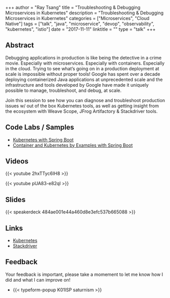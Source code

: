 +++
author = "Ray Tsang"
title = "Troubleshooting & Debugging Microservices in Kubernetes"
description = "Troubleshooting & Debugging Microservices in Kubernetes"
categories = ["Microservices", "Cloud Native"]
tags = ["talk", "java", "microservice", "devop", "observability", "kubernetes", "istio"]
date = "2017-11-11"
linktitle = ""
type = "talk"
+++

## Abstract
Debugging applications in production is like being the detective in a crime movie. Especially with microservices. Especially with containers. Especially in the cloud. Trying to see what’s going on in a production deployment at scale is impossible without proper tools! Google has spent over a decade deploying containerized Java applications at unprecedented scale and the infrastructure and tools developed by Google have made it uniquely possible to manage, troubleshoot, and debug, at scale.

Join this session to see how you can diagnose and troubleshoot production issues w/ out of the box Kubernetes tools, as well as getting insight from the ecosystem with Weave Scope, JFrog Artifactory & Stackdriver tools.

## Code Labs / Samples
- [Kubernetes with Spring Boot](http://bit.ly/k8s-lab)
- [Container and Kubernetes by Examples with Spring Boot](https://github.com/saturnism/docker-kubernetes-by-example-java)

## Videos
{{< youtube 2hxTTyc6IH8 >}}

{{< youtube pUA83-e82qI >}}

## Slides
{{< speakerdeck 484ae001e44a460d8e3efc537b665088 >}}

## Links
- [Kubernetes](https://kubernetes.io)
- [Stackdriver](https://cloud.google.com/stackdriver/)

## Feedback
Your feedback is important, please take a momement to let me know how I did and what I can improve on!

- {{< typeform-popup K01lSP saturnism >}}

